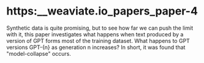 # https:\_\_weaviate.io_papers_paper-4

Synthetic data is quite promising, but to see how far we can push the limit with it, this paper investigates what happens when text produced by a version of GPT forms most of the training dataset. What happens to GPT versions GPT-{n} as generation n increases? In short, it was found that "model-collapse" occurs.
